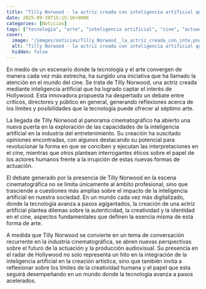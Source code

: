 ```yaml
---
title: "Tilly Norwood - la actriz creada con inteligencia artificial que ya está en el radar de Hollywood"
date: 2025-09-30T15:15:16+0000
categories: [Noticias]
tags: ["tecnología", "arte", "inteligencia artificial", "cine", "actuación", "Hollywood", "creatividad."]
cover:
  image: "/images/noticias/Tilly_Norwood__la_actriz_creada_con_inte.png"
  alt: "Tilly Norwood - la actriz creada con inteligencia artificial que ya está en el radar de Hollywood"
  hidden: false
---
```


En medio de un escenario donde la tecnología y el arte convergen de manera cada vez más estrecha, ha surgido una iniciativa que ha llamado la atención en el mundo del cine. Se trata de Tilly Norwood, una actriz creada mediante inteligencia artificial que ha logrado captar el interés de Hollywood. Esta innovadora propuesta ha despertado un debate entre críticos, directores y público en general, generando reflexiones acerca de los límites y posibilidades que la tecnología puede ofrecer al séptimo arte.

La llegada de Tilly Norwood al panorama cinematográfico ha abierto una nueva puerta en la exploración de las capacidades de la inteligencia artificial en la industria del entretenimiento. Su creación ha suscitado opiniones encontradas, con algunos destacando su potencial para revolucionar la forma en que se conciben y ejecutan las interpretaciones en el cine, mientras que otros plantean interrogantes éticos sobre el papel de los actores humanos frente a la irrupción de estas nuevas formas de actuación.

El debate generado por la presencia de Tilly Norwood en la escena cinematográfica no se limita únicamente al ámbito profesional, sino que trasciende a cuestiones más amplias sobre el impacto de la inteligencia artificial en nuestra sociedad. En un mundo cada vez más digitalizado, donde la tecnología avanza a pasos agigantados, la creación de una actriz artificial plantea dilemas sobre la autenticidad, la creatividad y la identidad en el cine, aspectos fundamentales que definen la esencia misma de esta forma de arte.

A medida que Tilly Norwood se convierte en un tema de conversación recurrente en la industria cinematográfica, se abren nuevas perspectivas sobre el futuro de la actuación y la producción audiovisual. Su presencia en el radar de Hollywood no solo representa un hito en la integración de la inteligencia artificial en la creación artística, sino que también invita a reflexionar sobre los límites de la creatividad humana y el papel que esta seguirá desempeñando en un mundo donde la tecnología avanza a pasos acelerados.
